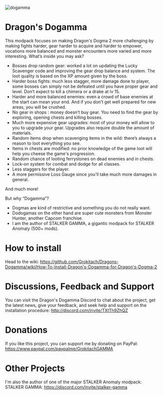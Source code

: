 
![dogamma](https://github.com/user-attachments/assets/c635bdcf-6544-4657-bb83-67bfa133ce71)
# Dragon's Dogamma

This modpack focuses on making Dragon's Dogma 2 more challenging by making fights harder, gear harder to acquire and harder to empower, vocations more balanced and monster encounters more varied and more interesting. What’s inside you may ask?

- Bosses drop random gear: worked a lot on updating the Lucky Scavenger code and improving the gear drop balance and system. The loot quality is based on the XP amount given by the boss.
- Harder boss fights: much less stagger, more damage done to player, some bosses can simply not be defeated until you have proper gear and level. Don’t expect to kill a chimera or a drake at lv 15.
- Harder and more balanced enemies: even a crowd of base enemies at the start can mean your end. And if you don’t get well prepared for new areas, you will be crushed.
- No gear in shops : money doesn’t buy gear. You need to find the gear by exploring, opening chests and killing bosses.
- Much more expensive gear upgrades: most of your money will allow to you to upgrade your gear. Upgrades also require double the amount of materials.
- Random items drop when scavenging items in the wild: there’s always a reason to loot everything you see.
- Items in chests are modified: no prior knowledge of the game loot will help you cheese the game's progression.
- Random chance of looting ferrystones on dead enemies and in chests.
- Lock-on system for combat and dodge for all classes.
- Less staggers for the player.
- A more permissive Loss Gauge since you'll take much more damages in general.

And much more!

But why “Dogamma”?

- Dogmas are  kind of restrictive and something you do not really want.
- Dodogamas on the other hand are super cute monsters from Monster Hunter, another Capcom franchise.
- I am the author of STALKER GAMMA, a gigantic modpack for STALKER Anomaly (500+ mods).

# How to install

Head to the wiki: https://github.com/Grokitach/Dragons-Dogamma/wiki/How-To-Install-Dragon's-Dogamma-for-Dragon's-Dogma-2

# Discussions, Feedback and Support

You can visit the Dragon's Dogamma Discord to chat about the project, get the latest news, give your feedback, and seek help and support on the installation procedure: http://discord.com/invite/TXtTh9ZhQZ

# Donations

If you like this project, you can support me by donating on PayPal: https://www.paypal.com/paypalme/GrokitachGAMMA

# Other Projects

I'm also the author of one of the major STALKER Anomaly modpack: STALKER GAMMA: https://discord.com/invite/stalker-gamma
